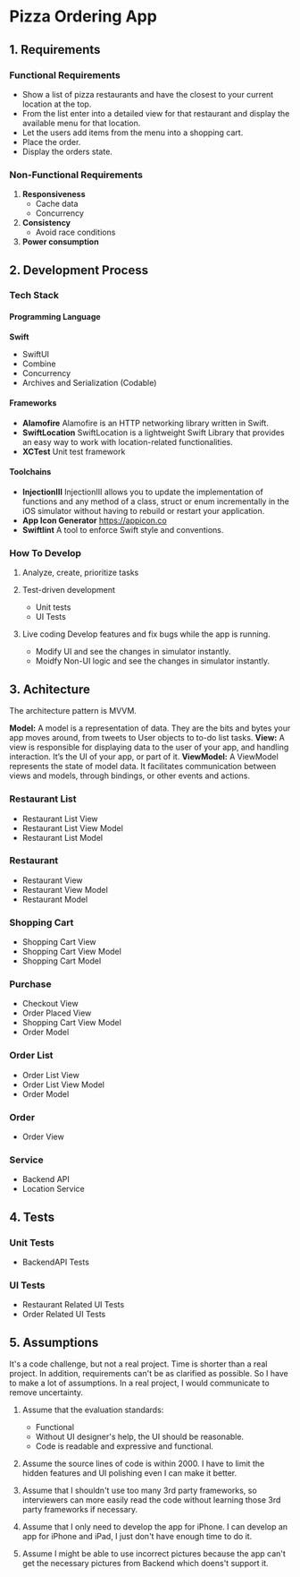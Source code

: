 # Pizza Ordering App

## 1. Requirements
### Functional Requirements
- Show a list of pizza restaurants and have the closest to your current location at the top.   
- From the list enter into a detailed view for that restaurant and display the available menu for that location.
- Let the users add items from the menu into a shopping cart.
- Place the order.
- Display the orders state.

### Non-Functional Requirements
1. **Responsiveness**
	- Cache data
	- Concurrency
2. **Consistency**
	- Avoid race conditions
3. **Power consumption**

## 2. Development Process
### Tech Stack
#### Programming Language
**Swift**
- SwiftUI
- Combine
- Concurrency
- Archives and Serialization (Codable)
#### Frameworks
- **Alamofire**
Alamofire is an HTTP networking library written in Swift.
- **SwiftLocation**
SwiftLocation is a lightweight Swift Library that provides an easy way to work with location-related functionalities. 
- **XCTest**
Unit test framework

#### Toolchains
- **InjectionIII**
InjectionIII allows you to update the implementation of functions and any method of a class, struct or enum incrementally in the iOS simulator without having to rebuild or restart your application.
- **App Icon Generator**
https://appicon.co
- **Swiftlint**
A tool to enforce Swift style and conventions.

### How To Develop
1. Analyze, create, prioritize tasks

2. Test-driven development
   - Unit tests
   - UI Tests

3. Live coding
   Develop features and fix bugs while the app is running.

   - Modify UI and see the changes in simulator instantly.
   - Moidfy Non-UI logic and see the changes in simulator instantly.

## 3. Achitecture
The architecture pattern is MVVM.

**Model:** A model is a representation of data. They are the bits and bytes your app moves around, from tweets to User objects to to-do list tasks.
**View:** A view is responsible for displaying data to the user of your app, and handling interaction. It’s the UI of your app, or part of it.
**ViewModel:** A ViewModel represents the state of model data. It facilitates communication between views and models, through bindings, or other events and actions.

### Restaurant List
   - Restaurant List View
   - Restaurant List View Model
   - Restaurant List Model

### Restaurant
   - Restaurant View
   - Restaurant View Model
   - Restaurant Model

### Shopping Cart
   - Shopping Cart View
   - Shopping Cart View Model
   - Shopping Cart Model

### Purchase
   - Checkout View
   - Order Placed View
   - Shopping Cart View Model
   - Order Model

### Order List
   - Order List View 
   - Order List View Model
   - Order Model

### Order
   - Order View

### Service 
   - Backend API
   - Location Service

## 4. Tests
### Unit Tests
   - BackendAPI Tests
### UI Tests
   - Restaurant Related UI Tests
   - Order Related UI Tests

## 5. Assumptions
It's a code challenge, but not a real project. Time is shorter than a real project. In addition, requirements can't be as clarified as possible. So I have to make a lot of assumptions. In a real project, I would communicate to remove uncertainty.

1. Assume that the evaluation standards:
  	- Functional
  	- Without UI designer's help, the UI should be reasonable.
  	- Code is readable and expressive and functional.

2. Assume the source lines of code is within 2000. I have to limit the hidden features and UI polishing even I can make it better.

3. Assume that I shouldn't use too many 3rd party frameworks, so interviewers can more easily read the code without learning those 3rd party frameworks if necessary. 

4. Assume that I only need to develop the app for iPhone. I can develop an app for iPhone and iPad, I just don't have enough time to do it.

5. Assume I might be able to use incorrect pictures because the app can't get the necessary pictures from Backend which doens't support it.